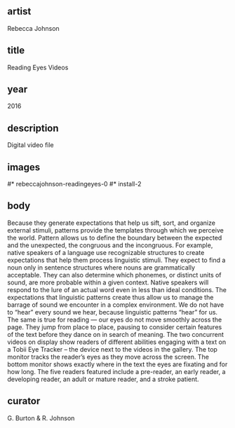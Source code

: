 ## artist
Rebecca Johnson 

## title
Reading Eyes Videos

## year
2016 

## description
Digital video file 

## images
#* rebeccajohnson-readingeyes-0
#* install-2

## body
Because they generate expectations that help us sift, sort, and organize external stimuli, patterns provide the templates through which we perceive the world. Pattern allows us to define the boundary between the expected and the unexpected, the congruous and the incongruous. For example, native speakers of a language use recognizable structures to create expectations that help them process linguistic stimuli. They expect to find a noun only in sentence structures where nouns are grammatically acceptable. They can also determine which phonemes, or distinct units of sound, are more probable within a given context. Native speakers will respond to the lure of an actual word even in less than ideal conditions. The expectations that linguistic patterns create thus allow us to manage the barrage of sound we encounter in a complex environment. We do not have to “hear” every sound we hear, because linguistic patterns “hear” for us. The same is true for reading — our eyes do not move smoothly across the page. They jump from place to place, pausing to consider certain features of the text before they dance on in search of meaning. The two concurrent videos on display show readers of different abilities engaging with a text on a Tobii Eye Tracker – the device next to the videos in the gallery. The top monitor tracks the reader’s eyes as they move across the screen. The bottom monitor shows exactly where in the text the eyes are fixating and for how long. The five readers featured include a pre-reader, an early reader, a developing reader, an adult or mature reader, and a stroke patient. 

## curator
G. Burton & R. Johnson